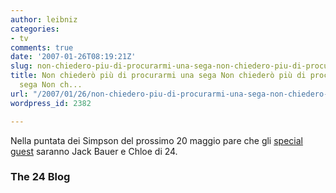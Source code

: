 ```yaml
---
author: leibniz
categories:
- tv
comments: true
date: '2007-01-26T08:19:21Z'
slug: non-chiedero-piu-di-procurarmi-una-sega-non-chiedero-piu-di-procurarmi-una-sega-non-ch
title: Non chiederò più di procurarmi una sega Non chiederò più di procurarmi una
  sega Non ch...
url: "/2007/01/26/non-chiedero-piu-di-procurarmi-una-sega-non-chiedero-piu-di-procurarmi-una-sega-non-ch/"
wordpress_id: 2382

---
```

Nella puntata dei Simpson del prossimo 20 maggio pare che gli [special guest](https://www.the24blog.com/24-news/kiefer-spoofs-jack-on-the-simp.php) saranno Jack Bauer e Chloe di 24.

### The 24 Blog
